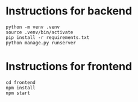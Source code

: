 # Instructions for backend
```
python -m venv .venv
source .venv/bin/activate
pip install -r requirements.txt
python manage.py runserver
```
# Instructions for frontend
```
cd frontend
npm install
npm start
```
